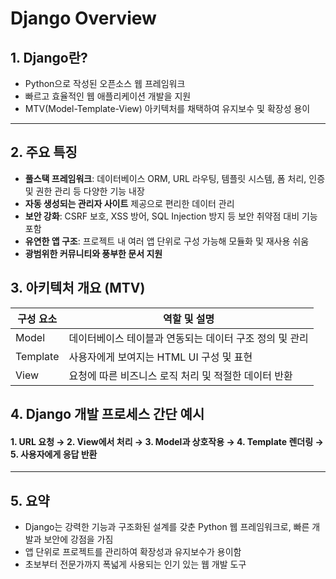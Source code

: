 <!-- Django 소개, 특징, 아키텍처 개요 -->
# Django Overview

## 1. Django란?
 - Python으로 작성된 오픈소스 웹 프레임워크
 - 빠르고 효율적인 웹 애플리케이션 개발을 지원
 - MTV(Model-Template-View) 아키텍처를 채택하여 유지보수 및 확장성 용이

---

## 2. 주요 특징
 - **풀스택 프레임워크**: 데이터베이스 ORM, URL 라우팅, 템플릿 시스템, 폼 처리, 인증 및 권한 관리 등 다양한 기능 내장
 - **자동 생성되는 관리자 사이트** 제공으로 편리한 데이터 관리
 - **보안 강화**: CSRF 보호, XSS 방어, SQL Injection 방지 등 보안 취약점 대비 기능 포함
 - **유연한 앱 구조**: 프로젝트 내 여러 앱 단위로 구성 가능해 모듈화 및 재사용 쉬움
 - **광범위한 커뮤니티와 풍부한 문서 지원**

## 3. 아키텍처 개요 (MTV)
| 구성 요소 | 역할 및 설명                             |
|-----------|---------------------------------------|
| Model     | 데이터베이스 테이블과 연동되는 데이터 구조 정의 및 관리 |
| Template  | 사용자에게 보여지는 HTML UI 구성 및 표현 |
| View      | 요청에 따른 비즈니스 로직 처리 및 적절한 데이터 반환 |

## 4. Django 개발 프로세스 간단 예시

#### 1. URL 요청 → 2. View에서 처리 → 3. Model과 상호작용 → 4. Template 렌더링 → 5. 사용자에게 응답 반환

---

## 5. 요약
 - Django는 강력한 기능과 구조화된 설계를 갖춘 Python 웹 프레임워크로, 빠른 개발과 보안에 강점을 가짐
 - 앱 단위로 프로젝트를 관리하여 확장성과 유지보수가 용이함
 - 초보부터 전문가까지 폭넓게 사용되는 인기 있는 웹 개발 도구